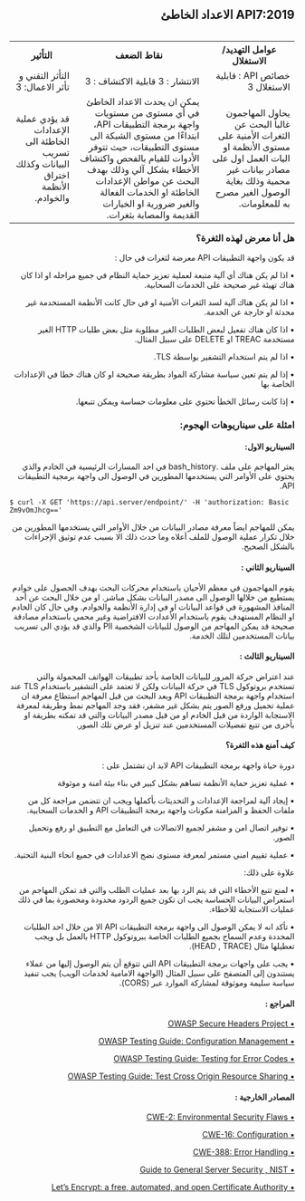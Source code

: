 <h2 dir='rtl' align='right'> API7:2019 الاعداد الخاطئ</h2>

<table dir='rtl' align="right">
  <tr>
    <th>عوامل التهديد/ الاستغلال  </th>
    <th> نقاط الضعف </th>
    <th> التأثير </th>
    <tr>
    <td> خصائص API : قابلية الاستغلال 3</td>
    <td> الانتشار : 3 قابلية الاكتشاف : 3  </td>
    <td> التأثر التقني و تأثر الاعمال: 3 </td>
  </tr> 
     <td> يحاول المهاجمون غالباً البحث عن الثغرات الأمنية على مستوى الأنظمة او اليات العمل اول على مصادر بيانات غير محمية وذلك بغاية الوصول الغير مصرح به للمعلومات. </td>
    <td> يمكن ان يحدث الاعداد الخاطئ في أي مستوى من مستويات واجهة برمجة التطبيقات API، ابتداءًا من مستوى الشبكة الى مستوى التطبيقات، حيث تتوفر الأدوات للقيام بالفحص واكتشاف الأخطاء بشكل آلي وذلك بهدف البحث عن مواطن الإعدادات الخاطئة او الخدمات الفعالة والغير ضرورية او الخيارات القديمة والمصابة بثغرات. </td>
    <td> قد يؤدي عملية الإعدادات الخاطئة الى تسريب البيانات وكذلك اختراق الأنظمة والخوادم. </td>    
  </tr>
  </table>

<h3 dir='rtl' align='right'>هل أنا معرض لهذه الثغرة؟</h3>

<p dir='rtl' align='right'> قد يكون واجهة التطبيقات API معرضة لثغرات في حال :

<p dir='rtl' align='right'>▪️ اذا لم يكن هناك أي آلية متبعة لعملية تعزيز حماية النظام في جميع مراحله او اذا كان هناك تهيئة غير صحيحة على الخدمات السحابية.
<p dir='rtl' align='right'>▪️ اذا لم يكن هناك آلية لسد الثغرات الأمنية او في حال كانت الأنظمة المستخدمة غير محدثة او خارجة عن الخدمة.
<p dir='rtl' align='right'>▪️ اذا كان هناك تفعيل لبعض الطلبات الغير مطلوبة مثل بعض طلبات HTTP الغير مستخدمة TREAC او DELETE على سبيل المثال.
<p dir='rtl' align='right'>▪️  اذا لم يتم استخدام التشفير بواسطة TLS. 
<p dir='rtl' align='right'>▪️ إذا لم يتم تعين سياسة مشاركة المواد بطريقة صحيحة او كان هناك خطا في الإعدادات الخاصة بها
<p dir='rtl' align='right'>▪️ إذا كانت رسائل الخطأ تحتوي على معلومات حساسة ويمكن تتبعها.   


<h3 dir='rtl' align='right'> امثلة على سيناريوهات الهجوم: </h3>

<h4 dir='rtl' align='right'>السيناريو الاول: </h4>

<p dir='rtl' align='right'> يعثر المهاجم على ملف .bash_history في احد المسارات الرئيسية في الخادم والذي يحتوي على الأوامر التي يستخدمها المطورين في الوصول الى واجهة برمجية التطبيقات API.

```
$ curl -X GET 'https://api.server/endpoint/' -H 'authorization: Basic Zm9vOmJhcg=='
```
<p dir='rtl' align='right'> يمكن للمهاجم ايضاً معرفة مصادر البيانات من خلال الأوامر التي يستخدمها المطورين من خلال تكرار عملية الوصول للملف أعلاه وما حدث ذلك الا بسبب عدم توثيق الإجراءات بالشكل الصحيح.

    
<h4 dir='rtl' align='right'>السيناريو الثاني : </h4>

<p dir='rtl' align='right'> يقوم المهاجمون في معظم الأحيان باستخدام محركات البحث بهدف الحصول على خوادم يستطيع من خلالها الوصول الى مصدر البيانات بشكل مباشر. او من خلال البحث عن أحد المنافذ المشهورة في قواعد البيانات او في إدارة الأنظمة والخوادم.  وفي حال كان الخادم او النظام المستهدف يقوم باستخدام الأعدادت الافتراضية وغير محمي باستخدام مصادقة صحيحة قد يمكن المهاجم من الوصول للبيانات الشخصية PII والذي قد يؤدي الى تسريب بيانات المستخدمين لتلك الخدمة.

<h4 dir='rtl' align='right'>السيناريو الثالث  : </h4>

<p dir='rtl' align='right'> عند اعتراض حركة المرور للبيانات الخاصة بأحد تطبيقات الهواتف المحمولة والتي تستخدم بروتوكول TLS  في حركة البيانات ولكن  لا تعتمد على التشفير باستخدام TLS  عند استخدام واجهة برمجة التطبيقات API وبعد البحث من قبل المهاجم استطاع معرفة ان عملية تحميل ورفع الصور يتم بشكل غير مشفر، فقد وجد المهاجم نمط وطريقة لمعرفة الاستجابة الواردة من قبل الخادم او من قبل مصدر البيانات والتي قد تمكنه بطريقة او بأخرى من تتبع تفضيلات المستخدمين عند تنزيل او عرض تلك الصور.


<h4 dir='rtl' align='right'>كيف أمنع هذه الثغرة؟ </h4>

<p dir='rtl' align='right'> دورة حياة واجهة برمجة التطبيقات API لابد ان تشتمل على : 

<p dir='rtl' align='right'>▪️ عملية تعزيز حماية الأنظمة تساهم بشكل كبير في بناء بيئة امنة و موثوقة 
<p dir='rtl' align='right'>▪️ إيجاد آلية لمراجعة الإعدادات و التحديثات بأكملها ويجب ان تتضمن مراجعة كل من ملفات الحفظ و المزامنة مكونات واجهة برمجة التطبيقات API و الخدمات السحابية.
<p dir='rtl' align='right'>▪️ توفير اتصال امن و مشفر لجميع الاتصالات في التعامل مع التطبيق او رفع وتحميل الصور.
<p dir='rtl' align='right'>▪️ عملية تقييم امني مستمر لمعرفة مستوى نضج الاعدادات في جميع انحاء البنية التحتية.

<p dir='rtl' align='right'> علاوة على ذلك: 

<p dir='rtl' align='right'>▪️ لمنع تتبع الأخطاء التي قد يتم الرد بها بعد عمليات الطلب والتي قد تمكن المهاجم من استعراض البيانات الحساسة يجب ان تكون جميع الردود محدودة ومحصورة بما في ذلك عمليات الاستجابة للأخطاء.
<p dir='rtl' align='right'>▪️ تأكد انه لا يمكن الوصول الى واجهة برمجة التطبيقات API الا من خلال احد الطلبات المحددة وعدم السماح بجميع الطلبات الخاصة ببروتوكول HTTP بالعمل بل ويجب تعطيلها مثال (HEAD , TRACE).
<p dir='rtl' align='right'>▪️ يجب على واجهات برمجة التطبيقات API التي تتوقع أن يتم الوصول إليها من عملاء يستندون إلى المتصفح على سبيل المثال (الواجهة الامامية لخدمات الويب) يجب تنفيذ سياسة سليمة وموثوقة لمشاركة الموارد عبر (CORS).
    

<h4 dir='rtl' align='right'>المراجع :  </h4>

[<p dir='rtl' align='right'>▪️ OWASP Secure Headers Project </p>](https://www.owasp.org/index.php/OWASP_Secure_Headers_Project)
[<p dir='rtl' align='right'>▪️ OWASP Testing Guide: Configuration Management </p>](https://www.owasp.org/index.php/Testing_for_configuration_management)
[<p dir='rtl' align='right'>▪️ OWASP Testing Guide: Testing for Error Codes </p>](https://www.owasp.org/index.php/Testing_for_Error_Code_(OTG-ERR-001))
[<p dir='rtl' align='right'>▪️ OWASP Testing Guide: Test Cross Origin Resource Sharing</p>](https://www.owasp.org/index.php/Test_Cross_Origin_Resource_Sharing_(OTG-CLIENT-007))

<h4 dir='rtl' align='right'>المصادر الخارجية :   </h4>


[<p dir='rtl' align='right'>▪️ CWE-2: Environmental Security Flaws </p>]( https://cwe.mitre.org/data/definitions/2.html)
[<p dir='rtl' align='right'>▪️ CWE-16: Configuration </p>](https://cwe.mitre.org/data/definitions/16.html)
[<p dir='rtl' align='right'>▪️ CWE-388: Error Handling </p>](https://cwe.mitre.org/data/definitions/388.html)
[<p dir='rtl' align='right'>▪️ Guide to General Server Security , NIST </p>]( https://csrc.nist.gov/publications/detail/sp/800-123/final)
[<p dir='rtl' align='right'>▪️ Let’s Encrypt: a free, automated, and open Certificate Authority </p>](https://letsencrypt.org/)
